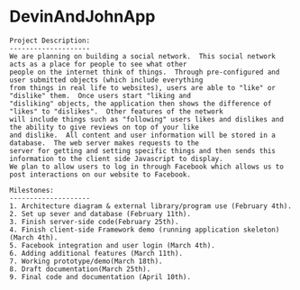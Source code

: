 DevinAndJohnApp
===============

    Project Description:
    --------------------
    We are planning on building a social network.  This social network acts as a place for people to see what other
    people on the internet think of things.  Through pre-configured and user submitted objects (which include everything
    from things in real life to websites), users are able to "like" or "dislike" them.  Once users start "liking and 
    "disliking" objects, the application then shows the difference of "likes" to "dislikes".  Other features of the network
    will include things such as "following" users likes and dislikes and the ability to give reviews on top of your like
    and dislike.  All content and user information will be stored in a database.  The web server makes requests to the
    server for getting and setting specific things and then sends this information to the client side Javascript to display.
    We plan to allow users to log in through Facebook which allows us to post interactions on our website to Facebook.
    
    Milestones:
    --------------------
    1. Architecture diagram & external library/program use (February 4th).
    2. Set up sever and database (February 11th).
    3. Finish server-side code(February 25th).
    4. Finish client-side Framework demo (running application skeleton)(March 4th).
    5. Facebook integration and user login (March 4th).
    6. Adding additional features (March 11th).
    7. Working prototype/demo(March 18th).
    8. Draft documentation(March 25th).
    9. Final code and documentation (April 10th).
